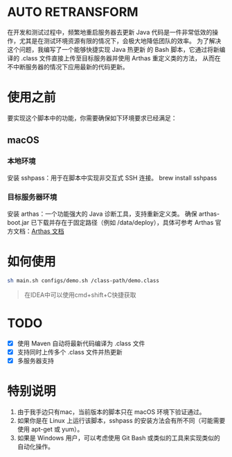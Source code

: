 # AUTO RETRANSFORM
在开发和测试过程中，频繁地重启服务器去更新 Java 代码是一件非常低效的操作，尤其是在测试环境资源有限的情况下，会极大地降低团队的效率。
为了解决这个问题，我编写了一个能够快捷实现 Java 热更新 的 Bash 脚本，它通过将新编译的 .class 文件直接上传至目标服务器并使用 Arthas 重定义类的方法，
从而在不中断服务器的情况下应用最新的代码更新。

# 使用之前
要实现这个脚本中的功能，你需要确保如下环境要求已经满足：

## macOS
### 本地环境
安装 sshpass：用于在脚本中实现非交互式 SSH 连接。
brew install sshpass
### 目标服务器环境
安装 arthas：一个功能强大的 Java 诊断工具，支持重新定义类。
确保 arthas-boot.jar 已下载并存在于固定路径（例如 /data/deploy），具体可参考 Arthas 官方文档：[Arthas 文档](https://arthas.aliyun.com/doc/)

# 如何使用
```bash
sh main.sh configs/demo.sh /class-path/demo.class
```
> 在IDEA中可以使用cmd+shift+C快捷获取

# TODO
- [x] 使用 Maven 自动将最新代码编译为 .class 文件
- [x] 支持同时上传多个 .class 文件并热更新
- [x] 多服务器支持

# 特别说明
1. 由于我手边只有mac，当前版本的脚本只在 macOS 环境下验证通过。
2. 如果你是在 Linux 上运行该脚本，sshpass 的安装方法会有所不同（可能需要使用 apt-get 或 yum）。
3. 如果是 Windows 用户，可以考虑使用 Git Bash 或类似的工具来实现类似的自动化操作。